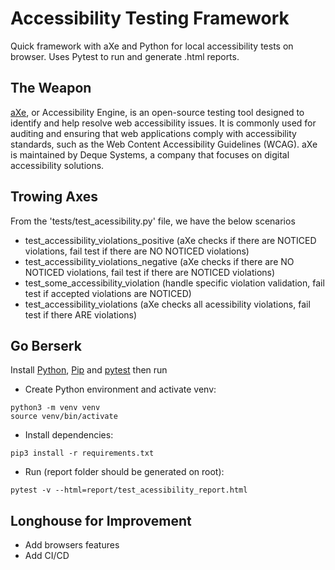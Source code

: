 # Accessibility Testing Framework

Quick framework with aXe and Python for local accessibility tests on browser. Uses Pytest to run and generate .html reports.

## The Weapon

[aXe](https://deque.com/axe), or Accessibility Engine, is an open-source testing tool designed to identify and help resolve web accessibility issues. It is commonly used for auditing and ensuring that web applications comply with accessibility standards, such as the Web Content Accessibility Guidelines (WCAG). aXe is maintained by Deque Systems, a company that focuses on digital accessibility solutions.

## Trowing Axes

From the 'tests/test_acessibility.py' file, we have the below scenarios
- test_accessibility_violations_positive (aXe checks if there are NOTICED violations, fail test if there are NO NOTICED violations)
- test_accessibility_violations_negative (aXe checks if there are NO NOTICED violations, fail test if there are NOTICED violations)
- test_some_accessibility_violation (handle specific violation validation, fail test if accepted violations are NOTICED)
- test_accessibility_violations (aXe checks all acessibility violations, fail test if there ARE violations)

## Go Berserk

Install [Python](https://www.python.org/), [Pip](https://pypi.org/) and [pytest](https://docs.pytest.org/) then run


- Create Python environment and activate venv:
```
python3 -m venv venv
source venv/bin/activate
```

- Install dependencies:
```
pip3 install -r requirements.txt
```

- Run (report folder should be generated on root):
```
pytest -v --html=report/test_acessibility_report.html
```

## Longhouse for Improvement

- Add browsers features
- Add CI/CD
